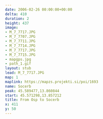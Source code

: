 ```yaml
---
date: 2006-02-26 00:00:00+00:00
delta: 410
duration: 2
height: 437
image:
- M_7_7717.JPG
- M_7_7707.JPG
- M_7_7711.JPG
- M_7_7714.JPG
- M_7_7717.JPG
- M_7_7715.JPG
- mapgps.jpg
- path_1.gif
layout: stub
lead: M_7_7717.JPG
map: 1
maplink: https://mapzs.projekti.si/poi/1693
name: Socerb
peak: 45.589477,13.860844
start: 45.571298,13.857212
title: From Osp to Socerb
x: 411
y: 50
---
```

